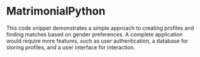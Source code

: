 # MatrimonialPython
This code snippet demonstrates a simple approach to creating profiles and finding matches based on gender preferences. A complete application would require more features, such as user authentication, a database for storing profiles, and a user interface for interaction.
